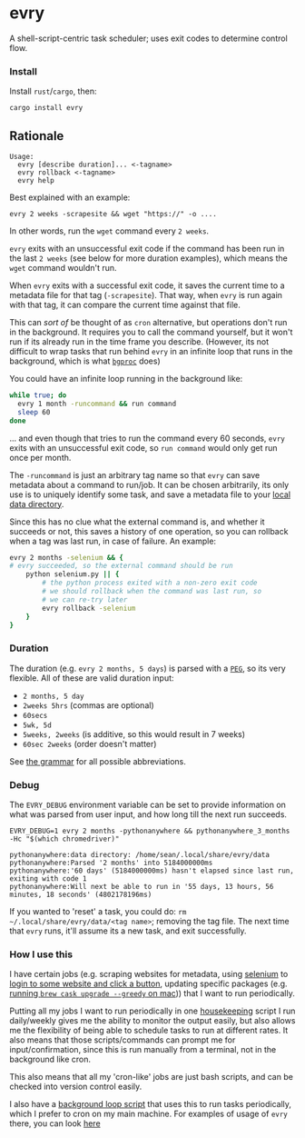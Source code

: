 # evry

A shell-script-centric task scheduler; uses exit codes to determine control flow.

### Install

Install `rust`/`cargo`, then:

```
cargo install evry
```

## Rationale

```
Usage:
  evry [describe duration]... <-tagname>
  evry rollback <-tagname>
  evry help
```

Best explained with an example:

`evry 2 weeks -scrapesite && wget "https://" -o ....`

In other words, run the `wget` command every `2 weeks`.

`evry` exits with an unsuccessful exit code if the command has been run in the last `2 weeks` (see below for more duration examples), which means the `wget` command wouldn't run.

When `evry` exits with a successful exit code, it saves the current time to a metadata file for that tag (`-scrapesite`). That way, when `evry` is run again with that tag, it can compare the current time against that file.

This can *sort of* be thought of as `cron` alternative, but operations don't run in the background. It requires you to call the command yourself, but it won't run if its already run in the time frame you describe. (However, its not difficult to wrap tasks that run behind `evry` in an infinite loop that runs in the background, which is what [`bgproc`](https://github.com/seanbreckenridge/bgproc) does)

You could have an infinite loop running in the background like:

```bash
while true; do
  evry 1 month -runcommand && run command
  sleep 60
done
```

... and even though that tries to run the command every 60 seconds, `evry` exits with an unsuccessful exit code, so `run command` would only get run once per month.

The `-runcommand` is just an arbitrary tag name so that `evry` can save metadata about a command to run/job. It can be chosen arbitrarily, its only use is to uniquely identify some task, and save a metadata file to your [local data directory](https://docs.rs/app_dirs/1.2.1/app_dirs/).

Since this has no clue what the external command is, and whether it succeeds or not, this saves a history of one operation, so you can rollback when a tag was last run, in case of failure. An example:

```bash
evry 2 months -selenium && {
# evry succeeded, so the external command should be run
    python selenium.py || {
        # the python process exited with a non-zero exit code
        # we should rollback when the command was last run, so
        # we can re-try later
        evry rollback -selenium
    }
}
```

### Duration

The duration (e.g. `evry 2 months, 5 days`) is parsed with a [`PEG`](https://en.wikipedia.org/wiki/Parsing_expression_grammar), so its very flexible. All of these are valid duration input: 
* `2 months, 5 day`
* `2weeks 5hrs` (commas are optional)
* `60secs`
* `5wk, 5d`
* `5weeks, 2weeks` (is additive, so this would result in 7 weeks)
* `60sec 2weeks` (order doesn't matter)

See [the grammar](https://github.com/seanbreckenridge/evry/blob/552739ac4d828036038ca310e4b57ca776fd29b6/src/time.pest#L5-L11) for all possible abbreviations.

### Debug

The `EVRY_DEBUG` environment variable can be set to provide information on what was parsed from user input, and how long till the next run succeeds.

`EVRY_DEBUG=1 evry 2 months -pythonanywhere && pythonanywhere_3_months -Hc "$(which chromedriver)"`

```
pythonanywhere:data directory: /home/sean/.local/share/evry/data
pythonanywhere:Parsed '2 months' into 5184000000ms
pythonanywhere:'60 days' (5184000000ms) hasn't elapsed since last run, exiting with code 1
pythonanywhere:Will next be able to run in '55 days, 13 hours, 56 minutes, 18 seconds' (4802178196ms)
```

If you wanted to 'reset' a task, you could do: `rm ~/.local/share/evry/data/<tag name>`; removing the tag file. The next time that `evry` runs, it'll assume its a new task, and exit successfully.

### How I use this

I have certain jobs (e.g. scraping websites for metadata, using [selenium](https://www.selenium.dev/) to [login to some website and click a button](https://github.com/seanbreckenridge/pythonanywhere-3-months), updating specific packages (e.g. [running `brew cask upgrade --greedy` on mac](https://github.com/seanbreckenridge/dotfiles/blob/e11aea908ec4f2dd111143ebfe5d6a4eb07e268c/.config/zsh/functions/update#L11))) that I want to run periodically.

Putting all my jobs I want to run periodically in one [housekeeping](https://sean.fish/d/housekeeping?dark) script I run daily/weekly gives me the ability to monitor the output easily, but also allows me the flexibility of being able to schedule tasks to run at different rates. It also means that those scripts/commands can prompt me for input/confirmation, since this is run manually from a terminal, not in the background like cron.

This also means that all my 'cron-like' jobs are just bash scripts, and can be checked into version control easily.

I also have a [background loop script](https://github.com/seanbreckenridge/bgproc) that uses this to run tasks periodically, which I prefer to cron on my main machine. For examples of usage of `evry` there, you can look [here](https://github.com/seanbreckenridge/dotfiles/tree/master/.local/scripts/supervisor)

